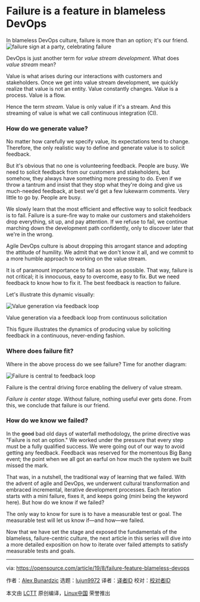 [#]: collector: (lujun9972)
[#]: translator: ( )
[#]: reviewer: ( )
[#]: publisher: ( )
[#]: url: ( )
[#]: subject: (Failure is a feature in blameless DevOps)
[#]: via: (https://opensource.com/article/19/8/failure-feature-blameless-devops)
[#]: author: (Alex Bunardzic https://opensource.com/users/alex-bunardzic)

Failure is a feature in blameless DevOps
======
In blameless DevOps culture, failure is more than an option; it's our
friend.
![failure sign at a party, celebrating failure][1]

DevOps is just another term for _value stream development_. What does _value stream_ mean?

Value is what arises during our interactions with customers and stakeholders. Once we get into value stream development, we quickly realize that value is not an entity. Value constantly changes. Value is a process. Value is a flow.

Hence the term _stream_. Value is only value if it's a stream. And this streaming of value is what we call continuous integration (CI).

### How do we generate value?

No matter how carefully we specify value, its expectations tend to change. Therefore, the only realistic way to define and generate value is to solicit feedback.

But it's obvious that no one is volunteering feedback. People are busy. We need to solicit feedback from our customers and stakeholders, but somehow, they always have something more pressing to do. Even if we throw a tantrum and insist that they stop what they're doing and give us much-needed feedback, at best we'd get a few lukewarm comments. Very little to go by. People are busy.

We slowly learn that the most efficient and effective way to solicit feedback is to fail. Failure is a sure-fire way to make our customers and stakeholders drop everything, sit up, and pay attention. If we refuse to fail, we continue marching down the development path confidently, only to discover later that we're in the wrong.

Agile DevOps culture is about dropping this arrogant stance and adopting the attitude of humility. We admit that we don't know it all, and we commit to a more humble approach to working on the value stream.

It is of paramount importance to fail as soon as possible. That way, failure is not critical; it is innocuous, easy to overcome, easy to fix. But we need feedback to know how to fix it. The best feedback is reaction to failure.

Let's illustrate this dynamic visually:

![Value generation via feedback loop][2]

Value generation via a feedback loop from continuous solicitation

This figure illustrates the dynamics of producing value by soliciting feedback in a continuous, never-ending fashion.

### Where does failure fit?

Where in the above process do we see failure? Time for another diagram:

![Failure is central to feedback loop][3]

Failure is the central driving force enabling the delivery of value stream.

_Failure is center stage_. Without failure, nothing useful ever gets done. From this, we conclude that failure is our friend.

### How do we know we failed?

In the ~~good~~ bad old days of waterfall methodology, the prime directive was "Failure is not an option." We worked under the pressure that every step must be a fully qualified success. We were going out of our way to avoid getting any feedback. Feedback was reserved for the momentous Big Bang event; the point when we all got an earful on how much the system we built missed the mark.

That was, in a nutshell, the traditional way of learning that we failed. With the advent of agile and DevOps, we underwent cultural transformation and embraced incremental, iterative development processes. Each iteration starts with a mini failure, fixes it, and keeps going (mini being the keyword here). But how do we know if we failed?

The only way to know for sure is to have a measurable test or goal. The measurable test will let us know if—and how—we failed.

Now that we have set the stage and exposed the fundamentals of the blameless, failure-centric culture, the next article in this series will dive into a more detailed exposition on how to iterate over failed attempts to satisfy measurable tests and goals.

--------------------------------------------------------------------------------

via: https://opensource.com/article/19/8/failure-feature-blameless-devops

作者：[Alex Bunardzic][a]
选题：[lujun9972][b]
译者：[译者ID](https://github.com/译者ID)
校对：[校对者ID](https://github.com/校对者ID)

本文由 [LCTT](https://github.com/LCTT/TranslateProject) 原创编译，[Linux中国](https://linux.cn/) 荣誉推出

[a]: https://opensource.com/users/alex-bunardzic
[b]: https://github.com/lujun9972
[1]: https://opensource.com/sites/default/files/styles/image-full-size/public/lead-images/fail_failure_celebrate.png?itok=LbvDAEZF (failure sign at a party, celebrating failure)
[2]: https://opensource.com/sites/default/files/uploads/valuestreamfeedbackloop.jpg (Value generation via feedback loop)
[3]: https://opensource.com/sites/default/files/uploads/valuestreamfeedbackloopfailure.jpg (Failure is central to feedback loop)
